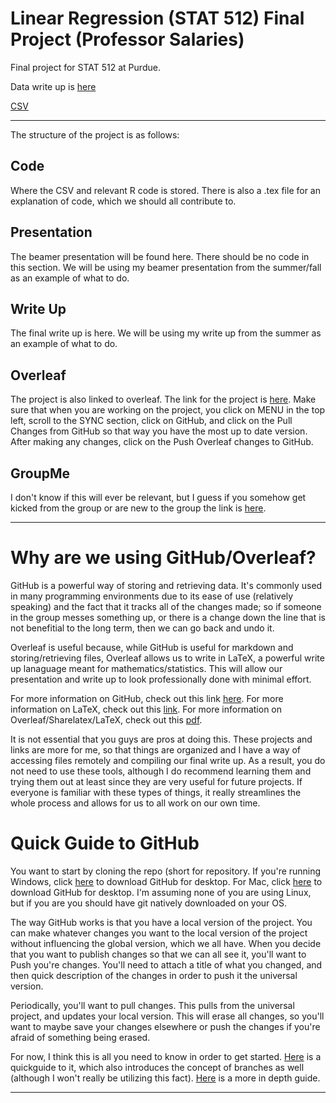 # Linear Regression (STAT 512) Final Project (Professor Salaries)
Final project for STAT 512 at Purdue. 

Data write up is [here](https://vincentarelbundock.github.io/Rdatasets/doc/carData/Salaries.html)

[CSV](https://vincentarelbundock.github.io/Rdatasets/csv/carData/Salaries.csv)

______________________________________________________________________________________________________

The structure of the project is as follows:

## Code

Where the CSV and relevant R code is stored. There is also a .tex file for an explanation of code, which we should all contribute to. 

## Presentation

The beamer presentation will be found here. There should be no code in this section. We will be using my beamer presentation from the summer/fall as an example of what to do.

## Write Up

The final write up is here. We will be using my write up from the summer as an example of what to do. 

## Overleaf

The project is also linked to overleaf. The link for the project is [here](https://www.overleaf.com/2813665139nmbvpqfqhttf). Make sure that when you are working on the project, you click on MENU in the top left, scroll to the SYNC section, click on GitHub, and click on the Pull Changes from GitHub so that way you have the most up to date version. After making any changes, click on the Push Overleaf changes to GitHub. 

## GroupMe 

I don't know if this will ever be relevant, but I guess if you somehow get kicked from the group or are new to the group the link is [here](https://groupme.com/join_group/45195599/qv8CL1).

______________________________________________________________________________________________________

# Why are we using GitHub/Overleaf?

GitHub is a powerful way of storing and retrieving data. It's commonly used in many programming environments due to its ease of use (relatively speaking) and the fact that it tracks all of the changes made; so if someone in the group messes something up, or there is a change down the line that is not benefitial to the long term, then we can go back and undo it.

Overleaf is useful because, while GitHub is useful for markdown and storing/retrieving files, Overleaf allows us to write in LaTeX, a powerful write up lanaguage meant for mathematics/statistics. This will allow our presentation and write up to look professionally done with minimal effort. 

For more information on GitHub, check out this link [here](https://www.thebalancecareers.com/what-is-github-and-why-should-i-use-it-2071946). For more information on LaTeX, check out this [link](https://bitesizebio.com/13653/5-reasons-to-use-latex-the-typesetting-engine-not-the-gloves/). For more information on Overleaf/Sharelatex/LaTeX, check out this [pdf](https://www.google.com/search?q=Overleaf).

It is not essential that you guys are pros at doing this. These projects and links are more for me, so that things are organized and I have a way of accessing files remotely and compiling our final write up. As a result, you do not need to use these tools, although I do recommend learning them and trying them out at least since they are very useful for future projects. If everyone is familiar with these types of things, it really streamlines the whole process and allows for us to all work on our own time. 

# Quick Guide to GitHub

You want to start by cloning the repo (short for repository. If you're running Windows, click [here](https://central.github.com/deployments/desktop/desktop/latest/win32) to download GitHub for desktop. For Mac, click [here](https://central.github.com/deployments/desktop/desktop/latest/darwin) to download GitHub for desktop. I'm assuming none of you are using Linux, but if you are you should have git natively downloaded on your OS.

The way GitHub works is that you have a local version of the project. You can make whatever changes you want to the local version of the project without influencing the global version, which we all have. When you decide that you want to publish changes so that we can all see it, you'll want to Push you're changes. You'll need to attach a title of what you changed, and then quick description of the changes in order to push it the universal version.

Periodically, you'll want to pull changes. This pulls from the universal project, and updates your local version. This will erase all changes, so you'll want to maybe save your changes elsewhere or push the changes if you're afraid of something being erased. 

For now, I think this is all you need to know in order to get started. [Here](https://guides.github.com/activities/hello-world/) is a quickguide to it, which also introduces the concept of branches as well (although I won't really be utilizing this fact). [Here](https://www.pluralsight.com/blog/software-development/github-tutorial) is a more in depth guide.

______________________________________________________________________________________________________




